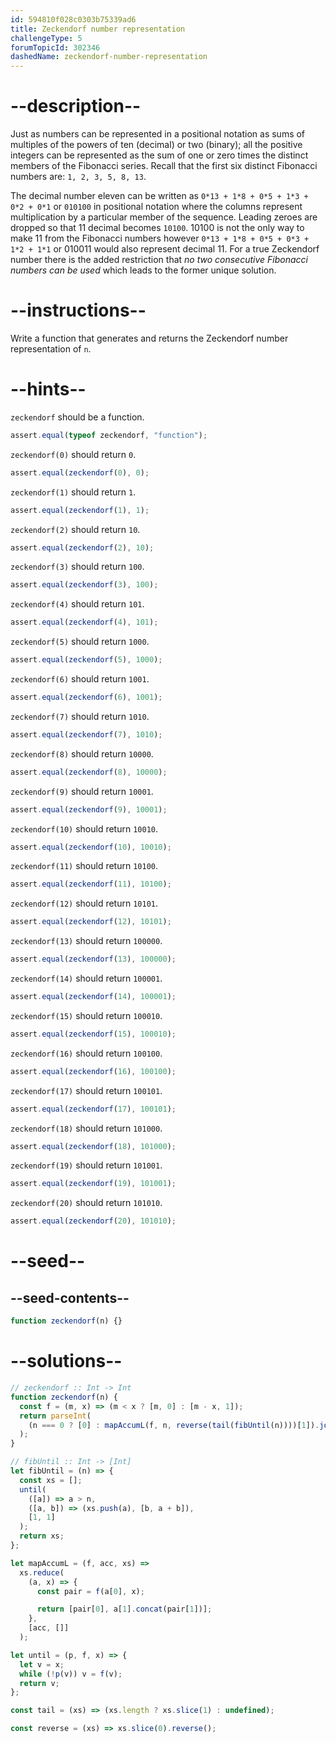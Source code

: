 ```yaml
---
id: 594810f028c0303b75339ad6
title: Zeckendorf number representation
challengeType: 5
forumTopicId: 302346
dashedName: zeckendorf-number-representation
---
```


# --description--

Just as numbers can be represented in a positional notation as sums of multiples of the powers of ten (decimal) or two (binary); all the positive integers can be represented as the sum of one or zero times the distinct members of the Fibonacci series. Recall that the first six distinct Fibonacci numbers are: `1, 2, 3, 5, 8, 13`.

The decimal number eleven can be written as `0*13 + 1*8 + 0*5 + 1*3 + 0*2 + 0*1` or `010100` in positional notation where the columns represent multiplication by a particular member of the sequence. Leading zeroes are dropped so that 11 decimal becomes `10100`. 10100 is not the only way to make 11 from the Fibonacci numbers however `0*13 + 1*8 + 0*5 + 0*3 + 1*2 + 1*1` or 010011 would also represent decimal 11. For a true Zeckendorf number there is the added restriction that _no two consecutive Fibonacci numbers can be used_ which leads to the former unique solution.

# --instructions--

Write a function that generates and returns the Zeckendorf number representation of `n`.

# --hints--

`zeckendorf` should be a function.

```js
assert.equal(typeof zeckendorf, "function");
```

`zeckendorf(0)` should return `0`.

```js
assert.equal(zeckendorf(0), 0);
```

`zeckendorf(1)` should return `1`.

```js
assert.equal(zeckendorf(1), 1);
```

`zeckendorf(2)` should return `10`.

```js
assert.equal(zeckendorf(2), 10);
```

`zeckendorf(3)` should return `100`.

```js
assert.equal(zeckendorf(3), 100);
```

`zeckendorf(4)` should return `101`.

```js
assert.equal(zeckendorf(4), 101);
```

`zeckendorf(5)` should return `1000`.

```js
assert.equal(zeckendorf(5), 1000);
```

`zeckendorf(6)` should return `1001`.

```js
assert.equal(zeckendorf(6), 1001);
```

`zeckendorf(7)` should return `1010`.

```js
assert.equal(zeckendorf(7), 1010);
```

`zeckendorf(8)` should return `10000`.

```js
assert.equal(zeckendorf(8), 10000);
```

`zeckendorf(9)` should return `10001`.

```js
assert.equal(zeckendorf(9), 10001);
```

`zeckendorf(10)` should return `10010`.

```js
assert.equal(zeckendorf(10), 10010);
```

`zeckendorf(11)` should return `10100`.

```js
assert.equal(zeckendorf(11), 10100);
```

`zeckendorf(12)` should return `10101`.

```js
assert.equal(zeckendorf(12), 10101);
```

`zeckendorf(13)` should return `100000`.

```js
assert.equal(zeckendorf(13), 100000);
```

`zeckendorf(14)` should return `100001`.

```js
assert.equal(zeckendorf(14), 100001);
```

`zeckendorf(15)` should return `100010`.

```js
assert.equal(zeckendorf(15), 100010);
```

`zeckendorf(16)` should return `100100`.

```js
assert.equal(zeckendorf(16), 100100);
```

`zeckendorf(17)` should return `100101`.

```js
assert.equal(zeckendorf(17), 100101);
```

`zeckendorf(18)` should return `101000`.

```js
assert.equal(zeckendorf(18), 101000);
```

`zeckendorf(19)` should return `101001`.

```js
assert.equal(zeckendorf(19), 101001);
```

`zeckendorf(20)` should return `101010`.

```js
assert.equal(zeckendorf(20), 101010);
```

# --seed--

## --seed-contents--

```js
function zeckendorf(n) {}
```

# --solutions--

```js
// zeckendorf :: Int -> Int
function zeckendorf(n) {
  const f = (m, x) => (m < x ? [m, 0] : [m - x, 1]);
  return parseInt(
    (n === 0 ? [0] : mapAccumL(f, n, reverse(tail(fibUntil(n))))[1]).join("")
  );
}

// fibUntil :: Int -> [Int]
let fibUntil = (n) => {
  const xs = [];
  until(
    ([a]) => a > n,
    ([a, b]) => (xs.push(a), [b, a + b]),
    [1, 1]
  );
  return xs;
};

let mapAccumL = (f, acc, xs) =>
  xs.reduce(
    (a, x) => {
      const pair = f(a[0], x);

      return [pair[0], a[1].concat(pair[1])];
    },
    [acc, []]
  );

let until = (p, f, x) => {
  let v = x;
  while (!p(v)) v = f(v);
  return v;
};

const tail = (xs) => (xs.length ? xs.slice(1) : undefined);

const reverse = (xs) => xs.slice(0).reverse();
```
